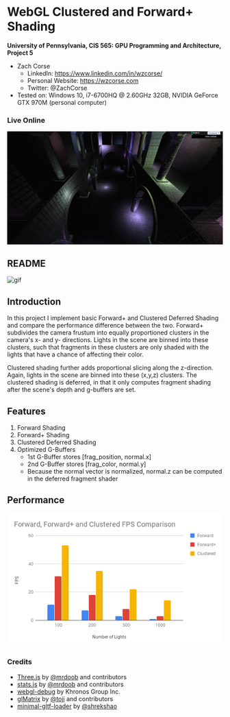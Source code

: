 WebGL Clustered and Forward+ Shading
======================

**University of Pennsylvania, CIS 565: GPU Programming and Architecture, Project 5**

* Zach Corse
  * LinkedIn: https://www.linkedin.com/in/wzcorse/
  * Personal Website: https://wzcorse.com
  * Twitter: @ZachCorse
* Tested on: Windows 10, i7-6700HQ @ 2.60GHz 32GB, NVIDIA GeForce GTX 970M (personal computer)

### Live Online

[![](img/screenshot.JPG)](http://TODO.github.io/Project5B-WebGL-Deferred-Shading)

## README

![gif](img/test_scene.gif)

Introduction
------------
In this project I implement basic Forward+ and Clustered Deferred Shading and compare the performance difference between the two. Forward+ subdivides the camera frustum into equally proportioned clusters in the camera's x- and y- directions. Lights in the scene are binned into these clusters, such that fragments in these clusters are only shaded with the lights that have a chance of affecting their color.

Clustered shading further adds proportional slicing along the z-direction. Again, lights in the scene are binned into these (x,y,z) clusters. The clustered shading is deferred, in that it only computes fragment shading after the scene's depth and g-buffers are set.

Features
------------
1. Forward Shading
2. Forward+ Shading
3. Clustered Deferred Shading
4. Optimized G-Buffers
   * 1st G-Buffer stores [frag_position, normal.x]
   * 2nd G-Buffer stores [frag_color, normal.y]
   * Because the normal vector is normalized, normal.z can be computed in the deferred fragment shader

Performance
------------

![pic1](img/graph_1.png)

### Credits

* [Three.js](https://github.com/mrdoob/three.js) by [@mrdoob](https://github.com/mrdoob) and contributors
* [stats.js](https://github.com/mrdoob/stats.js) by [@mrdoob](https://github.com/mrdoob) and contributors
* [webgl-debug](https://github.com/KhronosGroup/WebGLDeveloperTools) by Khronos Group Inc.
* [glMatrix](https://github.com/toji/gl-matrix) by [@toji](https://github.com/toji) and contributors
* [minimal-gltf-loader](https://github.com/shrekshao/minimal-gltf-loader) by [@shrekshao](https://github.com/shrekshao)
